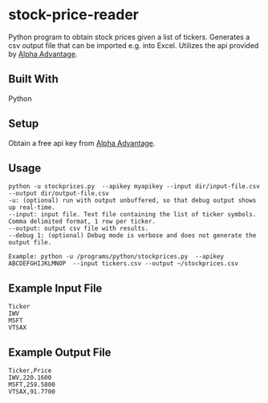 # stock-price-reader
Python program to obtain stock prices given a list of tickers. Generates a csv output file that can be imported e.g. into Excel.
Utilizes the api provided by [Alpha Advantage](https://www.alphavantage.co/documentation/). 

## Built With
Python

## Setup
Obtain a free api key from [Alpha Advantage](https://www.alphavantage.co/documentation/).

## Usage
~~~
python -u stockprices.py  --apikey myapikey --input dir/input-file.csv --output dir/output-file.csv
-u: (optional) run with output unbuffered, so that debug output shows up real-time.
--input: input file. Text file containing the list of ticker symbols. Comma delimited format, 1 row per ticker.
--output: output csv file with results.
--debug 1: (optional) Debug mode is verbose and does not generate the output file.

Example: python -u /programs/python/stockprices.py  --apikey ABCDEFGHIJKLMNOP  --input tickers.csv --output ~/stockprices.csv
~~~

## Example Input File
~~~
Ticker
IWV
MSFT
VTSAX
~~~

## Example Output File
~~~
Ticker,Price
IWV,220.1600
MSFT,259.5800
VTSAX,91.7700
~~~
